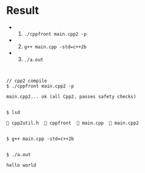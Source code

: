 # Result

- 1. ```./cppfront main.cpp2 -p```
- 2. ```g++ main.cpp -std=c++2b```
- 3. ```./a.out```


```


// cpp2 compile
$ ./cppfront main.cpp2 -p

main.cpp2... ok (all Cpp2, passes safety checks)


$ lsd

 cpp2util.h   cppfront   main.cpp   main.cpp2


$ g++ main.cpp -std=c++2b 


$ ./a.out

hello world

```
